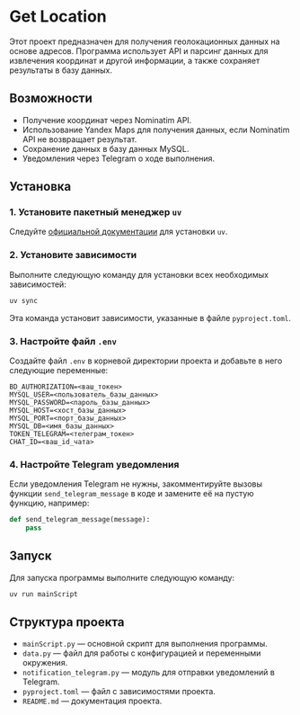 # Get Location

Этот проект предназначен для получения геолокационных данных на основе адресов. Программа использует API и парсинг данных для извлечения координат и другой информации, а также сохраняет результаты в базу данных.

## Возможности

- Получение координат через Nominatim API.
- Использование Yandex Maps для получения данных, если Nominatim API не возвращает результат.
- Сохранение данных в базу данных MySQL.
- Уведомления через Telegram о ходе выполнения.

## Установка

### 1. Установите пакетный менеджер `uv`

Следуйте [официальной документации](https://docs.astral.sh/uv/getting-started/installation/) для установки `uv`.

### 2. Установите зависимости

Выполните следующую команду для установки всех необходимых зависимостей:

```bash
uv sync
```

Эта команда установит зависимости, указанные в файле `pyproject.toml`.

### 3. Настройте файл `.env`

Создайте файл `.env` в корневой директории проекта и добавьте в него следующие переменные:

```
BD_AUTHORIZATION=<ваш_токен>
MYSQL_USER=<пользователь_базы_данных>
MYSQL_PASSWORD=<пароль_базы_данных>
MYSQL_HOST=<хост_базы_данных>
MYSQL_PORT=<порт_базы_данных>
MYSQL_DB=<имя_базы_данных>
TOKEN_TELEGRAM=<телеграм_токен>
CHAT_ID=<ваш_id_чата>
```

### 4. Настройте Telegram уведомления

Если уведомления Telegram не нужны, закомментируйте вызовы функции `send_telegram_message` в коде и замените её на пустую функцию, например:

```python
def send_telegram_message(message):
    pass
```

## Запуск

Для запуска программы выполните следующую команду:

```bash
uv run mainScript
```

## Структура проекта

- `mainScript.py` — основной скрипт для выполнения программы.
- `data.py` — файл для работы с конфигурацией и переменными окружения.
- `notification_telegram.py` — модуль для отправки уведомлений в Telegram.
- `pyproject.toml` — файл с зависимостями проекта.
- `README.md` — документация проекта.

